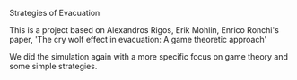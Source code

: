 Strategies of Evacuation

This is a project based on Alexandros Rigos, Erik Mohlin, Enrico Ronchi's paper, 'The cry wolf effect in evacuation: A game theoretic approach'

We did the simulation again with a more specific focus on game theory and some simple strategies.
